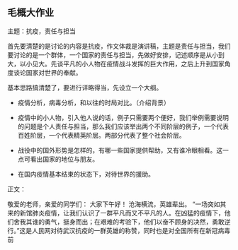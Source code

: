 ## 毛概大作业


主题：抗疫，责任与担当

首先要清楚的是讨论的内容是抗疫，作文体裁是演讲稿，主题是责任与担当，我们要讨论的是一个群体，一个国家的责任与担当，先做好安排，记述顺序是从小到大，以小见大。先谈平凡的小人物在疫情战斗发挥的巨大作用，之后上升到国家角度谈论国家对世界的奉献。

基本思路搞清楚了，要进行详略得当，先设立一个大纲。

+ 疫情分析，病毒分析，和以往的时局对比。（介绍背景）

+ 疫情中的小人物，引入他人说的话，例子只需要两个便好，我们举例需要说明的问题是个人责任与担当，那么我们应该举出两个不同阶层的例子，一个代表百姓阶层，一个代表精英阶层。两部分代表了整个社会阶层。

+ 战役中的国外形势是怎样的，有哪一些国家提供帮助，又有谁冷眼相看。这一点可看出国家的地位与朋友。

+ 在国内疫情基本结束的状态下，对待世界的援助。


正文：


敬爱的老师，亲爱的同学们：
    大家下午好！
    沧海横流，英雄辈出。
    “一场突如其来的新馆肺炎疫情，让我们认识了一群平凡而又不平凡的人。在凶猛的疫情下，他们舍我其谁的勇气，挺身而出；在艰难的考验下，他们以奋不顾身的决然，勇敢逆行。”这是人民网对待武汉抗疫的一群英雄的称赞，同时也是对全国所有在新冠病毒前


